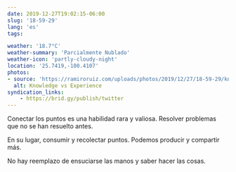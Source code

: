 ```yaml
---
date: 2019-12-27T19:02:15-06:00
slug: '18-59-29'
lang: 'es'
tags:

weather: '18.7°C'
weather-summary: 'Parcialmente Nublado'
weather-icon: 'partly-cloudy-night'
location: '25.7419,-100.4107'
photos:
- source: 'https://ramiroruiz.com/uploads/photos/2019/12/27/18-59-29/knowledge-vs-experience.txt'
  alt: Knowledge vs Experience
syndication_links:
    - https://brid.gy/publish/twitter
---
```

Conectar los puntos es una habilidad rara y valiosa. Resolver problemas que no se han resuelto antes. 

En su lugar, consumir y recolectar puntos. Podemos producir y compartir más.

No hay reemplazo de ensuciarse las manos y saber hacer las cosas.